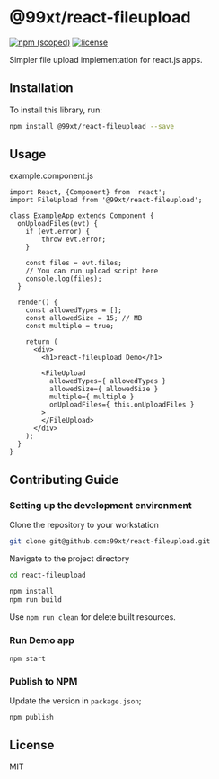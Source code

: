 # @99xt/react-fileupload

[![npm (scoped)](https://img.shields.io/npm/v/@99xt/react-fileupload.svg)](https://www.npmjs.com/package/@99xt/react-fileupload)
[![license](https://img.shields.io/github/license/99xt/react-fileupload.svg)](https://github.com/99xt/react-fileupload/blob/master/LICENSE)

Simpler file upload implementation for react.js apps.

## Installation

To install this library, run:

```bash
npm install @99xt/react-fileupload --save
```

## Usage

example.component.js
```
import React, {Component} from 'react';
import FileUpload from '@99xt/react-fileupload';

class ExampleApp extends Component {
  onUploadFiles(evt) {
    if (evt.error) {
        throw evt.error;
    }

    const files = evt.files;
    // You can run upload script here
    console.log(files);
  }

  render() {
    const allowedTypes = [];
    const allowedSize = 15; // MB
    const multiple = true;

    return (
      <div>
        <h1>react-fileupload Demo</h1>

        <FileUpload
          allowedTypes={ allowedTypes }
          allowedSize={ allowedSize }
          multiple={ multiple }
          onUploadFiles={ this.onUploadFiles }
        >
        </FileUpload>
      </div>
    );
  }
}
```

## Contributing Guide

### Setting up the development environment

Clone the repository to your workstation

```bash
git clone git@github.com:99xt/react-fileupload.git
```

Navigate to the project directory 

```bash
cd react-fileupload
```


```bash
npm install
npm run build
```

Use `npm run clean` for delete built resources.

### Run Demo app

```
npm start
```

### Publish to NPM

Update the version in `package.json`;

```
npm publish
```

## License

MIT